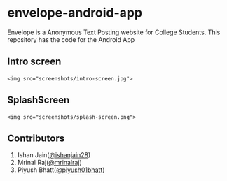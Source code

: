 # envelope-android-app

Envelope is a Anonymous Text Posting website for College Students. 
This repository has the code for the Android App

## Intro screen
    <img src="screenshots/intro-screen.jpg">

## SplashScreen
    <img src="screenshots/splash-screen.png">

## Contributors
	
1. Ishan Jain([@ishanjain28](https://github.com/ishanjain28))
2. Mrinal Raj([@mrinalraj](http://github.com/mrinalraj))
3. Piyush Bhatt([@piyush01bhatt](https://github.com/Piyush01Bhatt))